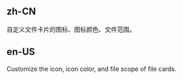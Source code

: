 ## zh-CN

自定义文件卡片的图标、图标颜色、文件范围。

## en-US

Customize the icon, icon color, and file scope of file cards.
